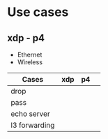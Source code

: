 # Use cases 

## xdp - p4

- Ethernet
- Wireless


| Cases         | xdp | p4 |   |
|---------------|-----|----|---|
| drop          |     |    |   |
| pass          |     |    |   |
| echo server   |     |    |   |
| l3 forwarding |     |    |   |
